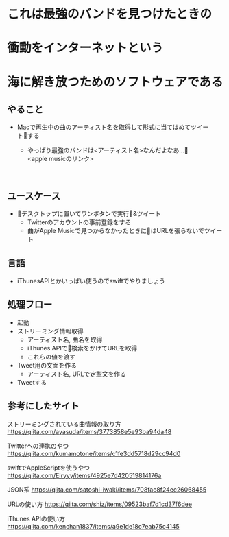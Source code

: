 # これは最強のバンドを見つけたときの
# **衝動**をインターネットという
# 海に解き放つためのソフトウェアである

## やること
* Macで再生中の曲のアーティスト名を取得して形式に当てはめてツイートする

  * やっぱり最強のバンドは<アーティスト名>なんだよなあ...<br><apple musicのリンク>
<br>

## ユースケース
* デスクトップに置いてワンボタンで実行&ツイート
  * Twitterのアカウントの事前登録をする
  * 曲がApple Musicで見つからなかったときにはURLを張らないでツイート

## 言語
* iThunesAPIとかいっぱい使うのでswiftでやりましょう

## 処理フロー
* 起動
* ストリーミング情報取得
  * アーティスト名, 曲名を取得
  * iThunes APIで検索をかけてURLを取得
  * これらの値を渡す
* Tweet用の文面を作る
  * アーティスト名, URLで定型文を作る
* Tweetする

## 参考にしたサイト
ストリーミングされている曲情報の取り方
https://qiita.com/ayasuda/items/3773858e5e93ba94da48

Twitterへの連携のやつ
https://qiita.com/kumamotone/items/c1fe3dd5718d29cc94d0

swiftでAppleScriptを使うやつ
https://qiita.com/Eiryyy/items/4925e7d420519814176a

JSON系
https://qiita.com/satoshi-iwaki/items/708fac8f24ec26068455

URLの使い方
https://qiita.com/shiz/items/09523baf7d1cd37f6dee

iThunes APIの使い方
https://qiita.com/kenchan1837/items/a9e1de18c7eab75c4145


